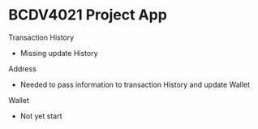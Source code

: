 # BCDV4021 Project App

Transaction History
- Missing update History

Address
- Needed to pass information to transaction History and update Wallet

Wallet
- Not yet start

